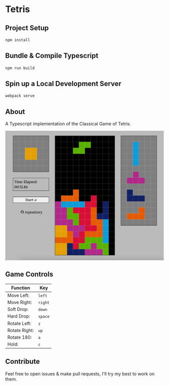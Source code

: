 # Tetris

## Project Setup
```bat
npm install
```

## Bundle & Compile Typescript
```bat
npm run build
```

## Spin up a Local Development Server
```bat
webpack serve
```

## About
A Typescript implementation of the Classical Game of Tetris.

<img src="./screenshot/tetris.png">

## Game Controls

|Function       |Key      |
|---------------|---------|
|Move Left:     |`left`   |
|Move Right:    |`right`  |
|Soft Drop:     |`down`   |
|Hard Drop:     |`space`  |
|Rotate Left:   |`z`      |
|Rotate Right:  |`up`     |
|Rotate 180:    |`a`      |
|Hold:          |`c`      |


## Contribute
Feel free to open issues & make pull requests, I'll try my best to work on them.
